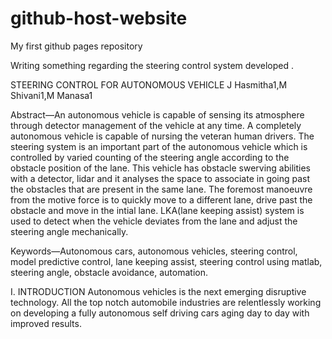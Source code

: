 # github-host-website
My first github pages repository

Writing something regarding the steering control system developed .

STEERING CONTROL FOR AUTONOMOUS VEHICLE 
J Hasmitha1,M Shivani1,M Manasa1



  Abstract—An autonomous vehicle is capable of sensing its atmosphere through detector management of the vehicle at any time. A completely autonomous vehicle is capable of nursing the veteran human drivers. The steering system is an important part of the autonomous vehicle which is controlled by varied counting of the steering angle according to the obstacle position of the lane. This vehicle has obstacle swerving abilities with  a detector, lidar and it analyses the space to associate in going past the obstacles that are present in the same lane. The foremost manoeuvre from the motive force is to quickly move to a different lane, drive past the obstacle and move in the intial lane. LKA(lane keeping assist) system is used to detect when the vehicle deviates from the lane and adjust the steering angle mechanically.


Keywords—Autonomous cars, autonomous vehicles, steering control, model predictive control, lane keeping assist, steering control using matlab, steering angle, obstacle avoidance, automation.

I.   INTRODUCTION
Autonomous vehicles is the next emerging disruptive technology. All the top notch automobile industries are relentlessly working on developing a fully autonomous self driving cars aging day to day with improved results. 

